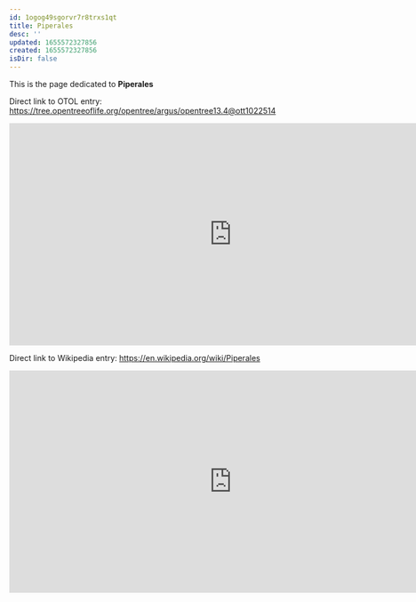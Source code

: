 ```yaml
---
id: 1ogog49sgorvr7r8trxs1qt
title: Piperales
desc: ''
updated: 1655572327856
created: 1655572327856
isDir: false
---
```

This is the page dedicated to **Piperales**


Direct link to OTOL entry: https://tree.opentreeoflife.org/opentree/argus/opentree13.4@ott1022514



<html>
    <body>
    <iframe src="https://tree.opentreeoflife.org/opentree/argus/opentree13.4@ott1022514"
    width="800" height="400" frameborder="0" allowfullscreen> </iframe>
    </body>
</html>
    


Direct link to Wikipedia entry: https://en.wikipedia.org/wiki/Piperales



<html>
    <body>
    <iframe src="https://en.wikipedia.org/wiki/Piperales"
    width="800" height="400" frameborder="0" allowfullscreen> </iframe>
    </body>
</html>
    

